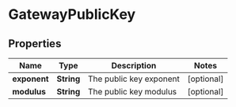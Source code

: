 
# GatewayPublicKey

## Properties
Name | Type | Description | Notes
------------ | ------------- | ------------- | -------------
**exponent** | **String** | The public key exponent |  [optional]
**modulus** | **String** | The public key  modulus |  [optional]



